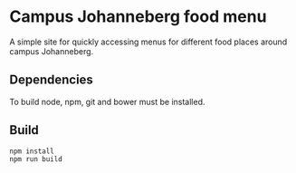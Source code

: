 Campus Johanneberg food  menu
============================

A simple site for quickly accessing menus for different food places around campus Johanneberg.

## Dependencies
To build node, npm, git and bower must be installed.

## Build
```text
npm install
npm run build
```
